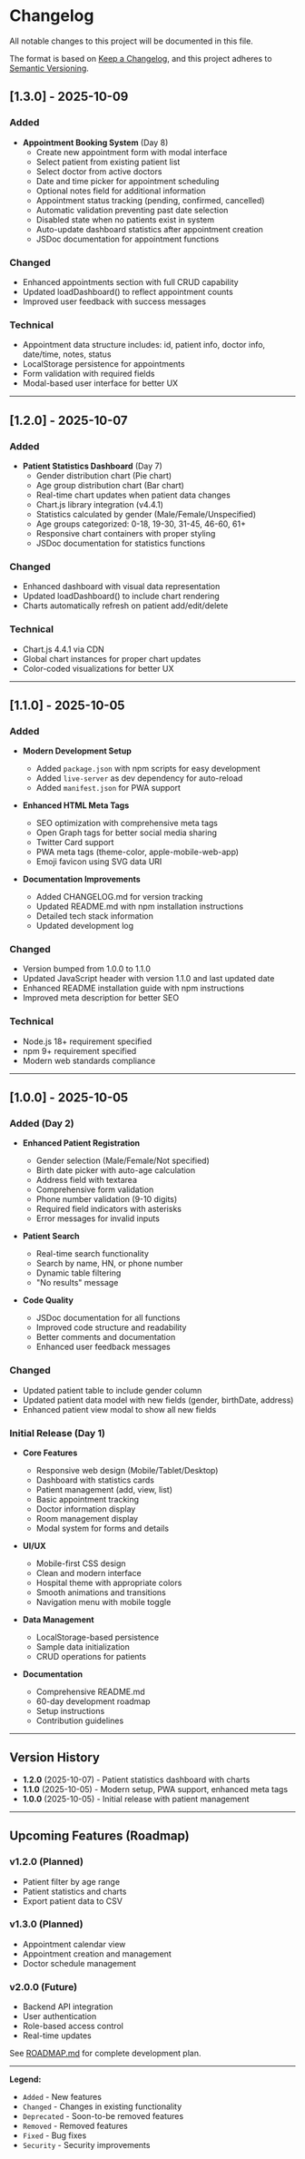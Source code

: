 # Changelog

All notable changes to this project will be documented in this file.

The format is based on [Keep a Changelog](https://keepachangelog.com/en/1.0.0/),
and this project adheres to [Semantic Versioning](https://semver.org/spec/v2.0.0.html).

## [1.3.0] - 2025-10-09

### Added
- **Appointment Booking System** (Day 8)
  - Create new appointment form with modal interface
  - Select patient from existing patient list
  - Select doctor from active doctors
  - Date and time picker for appointment scheduling
  - Optional notes field for additional information
  - Appointment status tracking (pending, confirmed, cancelled)
  - Automatic validation preventing past date selection
  - Disabled state when no patients exist in system
  - Auto-update dashboard statistics after appointment creation
  - JSDoc documentation for appointment functions

### Changed
- Enhanced appointments section with full CRUD capability
- Updated loadDashboard() to reflect appointment counts
- Improved user feedback with success messages

### Technical
- Appointment data structure includes: id, patient info, doctor info, date/time, notes, status
- LocalStorage persistence for appointments
- Form validation with required fields
- Modal-based user interface for better UX

---

## [1.2.0] - 2025-10-07

### Added
- **Patient Statistics Dashboard** (Day 7)
  - Gender distribution chart (Pie chart)
  - Age group distribution chart (Bar chart)
  - Real-time chart updates when patient data changes
  - Chart.js library integration (v4.4.1)
  - Statistics calculated by gender (Male/Female/Unspecified)
  - Age groups categorized: 0-18, 19-30, 31-45, 46-60, 61+
  - Responsive chart containers with proper styling
  - JSDoc documentation for statistics functions

### Changed
- Enhanced dashboard with visual data representation
- Updated loadDashboard() to include chart rendering
- Charts automatically refresh on patient add/edit/delete

### Technical
- Chart.js 4.4.1 via CDN
- Global chart instances for proper chart updates
- Color-coded visualizations for better UX

---

## [1.1.0] - 2025-10-05

### Added
- **Modern Development Setup**
  - Added `package.json` with npm scripts for easy development
  - Added `live-server` as dev dependency for auto-reload
  - Added `manifest.json` for PWA support

- **Enhanced HTML Meta Tags**
  - SEO optimization with comprehensive meta tags
  - Open Graph tags for better social media sharing
  - Twitter Card support
  - PWA meta tags (theme-color, apple-mobile-web-app)
  - Emoji favicon using SVG data URI

- **Documentation Improvements**
  - Added CHANGELOG.md for version tracking
  - Updated README.md with npm installation instructions
  - Detailed tech stack information
  - Updated development log

### Changed
- Version bumped from 1.0.0 to 1.1.0
- Updated JavaScript header with version 1.1.0 and last updated date
- Enhanced README installation guide with npm instructions
- Improved meta description for better SEO

### Technical
- Node.js 18+ requirement specified
- npm 9+ requirement specified
- Modern web standards compliance

---

## [1.0.0] - 2025-10-05

### Added (Day 2)
- **Enhanced Patient Registration**
  - Gender selection (Male/Female/Not specified)
  - Birth date picker with auto-age calculation
  - Address field with textarea
  - Comprehensive form validation
  - Phone number validation (9-10 digits)
  - Required field indicators with asterisks
  - Error messages for invalid inputs

- **Patient Search**
  - Real-time search functionality
  - Search by name, HN, or phone number
  - Dynamic table filtering
  - "No results" message

- **Code Quality**
  - JSDoc documentation for all functions
  - Improved code structure and readability
  - Better comments and documentation
  - Enhanced user feedback messages

### Changed
- Updated patient table to include gender column
- Updated patient data model with new fields (gender, birthDate, address)
- Enhanced patient view modal to show all new fields

### Initial Release (Day 1)
- **Core Features**
  - Responsive web design (Mobile/Tablet/Desktop)
  - Dashboard with statistics cards
  - Patient management (add, view, list)
  - Basic appointment tracking
  - Doctor information display
  - Room management display
  - Modal system for forms and details

- **UI/UX**
  - Mobile-first CSS design
  - Clean and modern interface
  - Hospital theme with appropriate colors
  - Smooth animations and transitions
  - Navigation menu with mobile toggle

- **Data Management**
  - LocalStorage-based persistence
  - Sample data initialization
  - CRUD operations for patients

- **Documentation**
  - Comprehensive README.md
  - 60-day development roadmap
  - Setup instructions
  - Contribution guidelines

---

## Version History

- **1.2.0** (2025-10-07) - Patient statistics dashboard with charts
- **1.1.0** (2025-10-05) - Modern setup, PWA support, enhanced meta tags
- **1.0.0** (2025-10-05) - Initial release with patient management

---

## Upcoming Features (Roadmap)

### v1.2.0 (Planned)
- Patient filter by age range
- Patient statistics and charts
- Export patient data to CSV

### v1.3.0 (Planned)
- Appointment calendar view
- Appointment creation and management
- Doctor schedule management

### v2.0.0 (Future)
- Backend API integration
- User authentication
- Role-based access control
- Real-time updates

See [ROADMAP.md](ROADMAP.md) for complete development plan.

---

**Legend:**
- `Added` - New features
- `Changed` - Changes in existing functionality
- `Deprecated` - Soon-to-be removed features
- `Removed` - Removed features
- `Fixed` - Bug fixes
- `Security` - Security improvements

